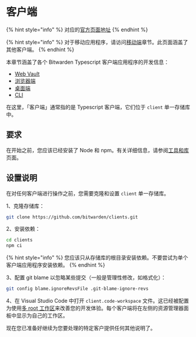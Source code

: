 # 客户端

{% hint style="info" %}
对应的[官方页面地址](https://contributing.bitwarden.com/getting-started/clients/)
{% endhint %}

{% hint style="info" %}
对于移动应用程序，请访问[移动端](mobile/)章节。此页面涵盖了其他客户端。
{% endhint %}

本章节涵盖了各个 Bitwarden Typescript 客户端应用程序的开发信息：

* [Web Vault](web-vault/)
* [浏览器端](browser/)
* [桌面端](desktop/)
* [CLI](cli.md)

在这里，「客户端」通常指的是 Typescript 客户端，它们位于 `client` 单一存储库中。

## 要求 <a href="#requirements" id="requirements"></a>

在开始之前，您应该已经安装了 Node 和 npm。有关详细信息，请参阅[工具和库](../tools.md)页面。

## 设置说明 <a href="#setup-instructions" id="setup-instructions"></a>

在对任何客户端进行操作之前，您需要克隆和设置 `client` 单一存储库。

1、克隆存储库：

```bash
git clone https://github.com/bitwarden/clients.git
```

2、安装依赖：

```bash
cd clients
npm ci
```

{% hint style="info" %}
您应该只从存储库的根目录安装依赖。不要尝试为单个客户端应用程序安装依赖。
{% endhint %}

3、配置 git blame 以忽略某些提交（一般是管理性修改，如格式化）：

```bash
git config blame.ignoreRevsFile .git-blame-ignore-revs
```

4、在 Visual Studio Code 中打开 `client.code-workspace` 文件。这已经被配置为使用[多 root 工作区](https://code.visualstudio.com/docs/editor/multi-root-workspaces)来改善您的开发体验。每个客户端将在左侧的资源管理器面板中显示为自己的工作区。

现在您已准备好继续为您要处理的特定客户提供任何其他说明了。
